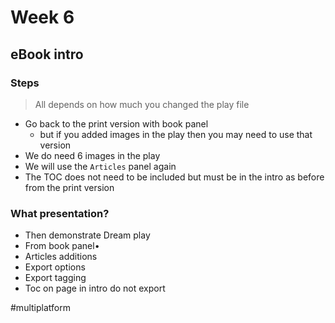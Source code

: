 # Week 6
## eBook intro

### Steps

> All depends on how much you changed the play file  

* Go back to the print version with book panel
	* but if you added images in the play then you may need to use that version
* We do need 6 images in the play
* We will use the `Articles` panel again
* The TOC does not need to be included but must be in the intro as before from the print version

### What presentation?

* Then demonstrate Dream play
* From book panel•
* Articles additions
* Export options
* Export tagging
* Toc on page in intro do not export

#multiplatform